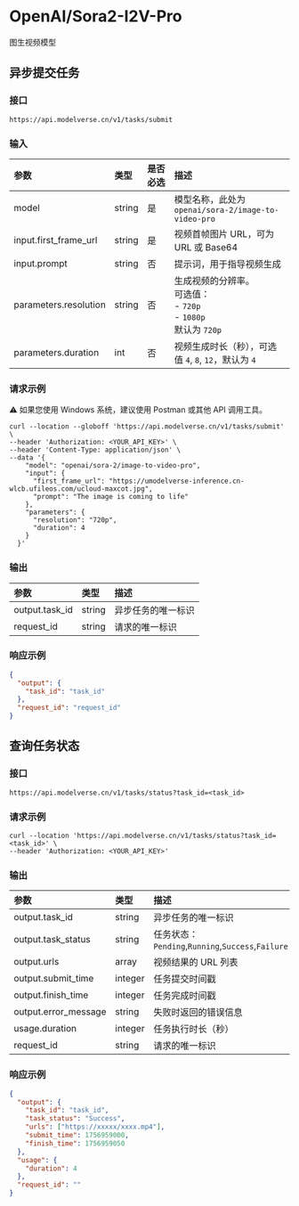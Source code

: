 # OpenAI/Sora2-I2V-Pro

图生视频模型

## 异步提交任务

### 接口

`https://api.modelverse.cn/v1/tasks/submit`

### 输入

| 参数                  | 类型   | 是否必选 | 描述                                                                       |
| :-------------------- | :----- | :------- | :------------------------------------------------------------------------- |
| model                 | string | 是       | 模型名称，此处为 `openai/sora-2/image-to-video-pro`                        |
| input.first_frame_url | string | 是       | 视频首帧图片 URL，可为 URL 或 Base64                                       |
| input.prompt          | string | 否       | 提示词，用于指导视频生成                                                   |
| parameters.resolution | string | 否       | 生成视频的分辨率。 <br>可选值： <br>- `720p`<br>- `1080p`<br>默认为 `720p` |
| parameters.duration   | int    | 否       | 视频生成时长（秒），可选值 `4`, `8`, `12`，默认为 `4`                      |

### 请求示例
⚠️ 如果您使用 Windows 系统，建议使用 Postman 或其他 API 调用工具。
```shell
curl --location --globoff 'https://api.modelverse.cn/v1/tasks/submit' \
--header 'Authorization: <YOUR_API_KEY>' \
--header 'Content-Type: application/json' \
--data '{
    "model": "openai/sora-2/image-to-video-pro",
    "input": {
      "first_frame_url": "https://umodelverse-inference.cn-wlcb.ufileos.com/ucloud-maxcot.jpg",
      "prompt": "The image is coming to life"
    },
    "parameters": {
      "resolution": "720p",
      "duration": 4
    }
  }'
```

### 输出

| 参数           | 类型   | 描述               |
| :------------- | :----- | :----------------- |
| output.task_id | string | 异步任务的唯一标识 |
| request_id     | string | 请求的唯一标识     |

### 响应示例

```json
{
  "output": {
    "task_id": "task_id"
  },
  "request_id": "request_id"
}
```

## 查询任务状态

### 接口

`https://api.modelverse.cn/v1/tasks/status?task_id=<task_id>`

### 请求示例

```shell
curl --location 'https://api.modelverse.cn/v1/tasks/status?task_id=<task_id>' \
--header 'Authorization: <YOUR_API_KEY>'
```

### 输出

| 参数                 | 类型    | 描述                                              |
| :------------------- | :------ | :------------------------------------------------ |
| output.task_id       | string  | 异步任务的唯一标识                                |
| output.task_status   | string  | 任务状态：`Pending`,`Running`,`Success`,`Failure` |
| output.urls          | array   | 视频结果的 URL 列表                               |
| output.submit_time   | integer | 任务提交时间戳                                    |
| output.finish_time   | integer | 任务完成时间戳                                    |
| output.error_message | string  | 失败时返回的错误信息                              |
| usage.duration       | integer | 任务执行时长（秒）                                |
| request_id           | string  | 请求的唯一标识                                    |

### 响应示例

```json
{
  "output": {
    "task_id": "task_id",
    "task_status": "Success",
    "urls": ["https://xxxxx/xxxx.mp4"],
    "submit_time": 1756959000,
    "finish_time": 1756959050
  },
  "usage": {
    "duration": 4
  },
  "request_id": ""
}
```
